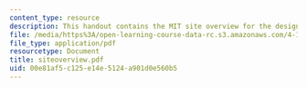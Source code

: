 ```yaml
---
content_type: resource
description: This handout contains the MIT site overview for the design project.
file: /media/https%3A/open-learning-course-data-rc.s3.amazonaws.com/4-104-architecture-studio-intentions-spring-2005/00e81af5c125e14e5124a901d0e560b5_siteoverview.pdf
file_type: application/pdf
resourcetype: Document
title: siteoverview.pdf
uid: 00e81af5-c125-e14e-5124-a901d0e560b5
---
```

